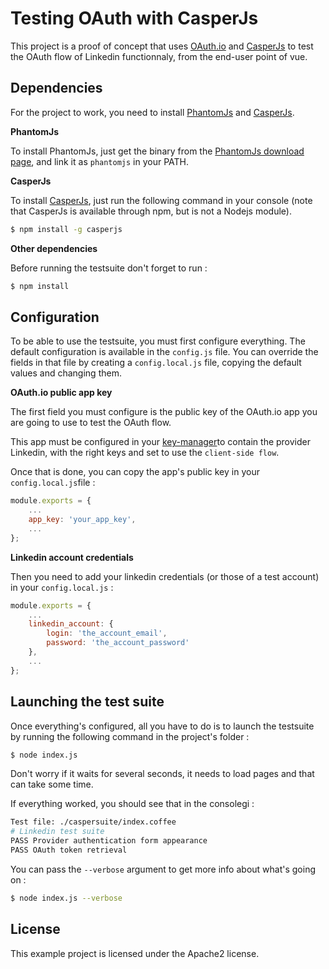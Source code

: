 Testing OAuth with CasperJs
===========================

This project is a proof of concept that uses [OAuth.io](https://oauth.io) and [CasperJs](http://casperjs.org/) to test the OAuth flow of Linkedin functionnaly, from the end-user point of vue.

Dependencies
------------

For the project to work, you need to install [PhantomJs](http://phantomjs.org) and [CasperJs](http://casperjs.org). 

**PhantomJs**

To install PhantomJs, just get the binary from the [PhantomJs download page](http://phantomjs.org/download.html), and link it as `phantomjs` in your PATH.

**CasperJs**

To install [CasperJs](http://docs.casperjs.org/en/latest/installation.html#installing-from-npm), just run the following command in your console (note that CasperJs is available through npm, but is not a Nodejs module).

```sh
$ npm install -g casperjs
```

**Other dependencies**

Before running the testsuite don't forget to run :

```sh
$ npm install
```

Configuration
-------------

To be able to use the testsuite, you must first configure everything. The default configuration is available in the `config.js` file. You can override the fields in that file by creating a `config.local.js` file, copying the default values and changing them.

**OAuth.io public app key**

The first field you must configure is the public key of the OAuth.io app you are going to use to test the OAuth flow.

This app must be configured in your [key-manager](https://oauth.io/key-manager)to contain the provider Linkedin, with the right keys and set to use the `client-side flow`.

Once that is done, you can copy the app's public key in your `config.local.js`file :

```javascript
module.exports = {
    ...
    app_key: 'your_app_key',
    ...
};
```

**Linkedin account credentials**

Then you need to add your linkedin credentials (or those of a test account) in your `config.local.js` :

```javascript
module.exports = {
    ...
    linkedin_account: {
        login: 'the_account_email',
        password: 'the_account_password'
    },
    ...
};
```


Launching the test suite
------------------------

Once everything's configured, all you have to do is to launch the testsuite by running the following command in the project's folder :

```sh
$ node index.js
```

Don't worry if it waits for several seconds, it needs to load pages and that can take some time.

If everything worked, you should see that in the consolegi :

```sh
Test file: ./caspersuite/index.coffee                                           
# Linkedin test suite
PASS Provider authentication form appearance
PASS OAuth token retrieval
```

You can pass the `--verbose` argument to get more info about what's going on :

```sh
$ node index.js --verbose
```


License
-------

This example project is licensed under the Apache2 license.
